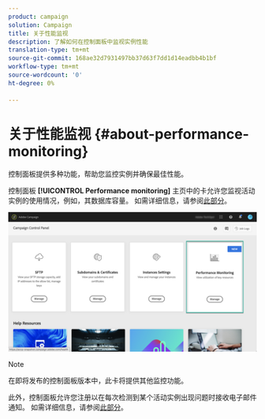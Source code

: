 ```yaml
---
product: campaign
solution: Campaign
title: 关于性能监视
description: 了解如何在控制面板中监视实例性能
translation-type: tm+mt
source-git-commit: 168ae32d7931497bb37d63f7dd1d14eadbb4b1bf
workflow-type: tm+mt
source-wordcount: '0'
ht-degree: 0%

---
```



# 关于性能监视 {#about-performance-monitoring}

控制面板提供多种功能，帮助您监控实例并确保最佳性能。

控制面板 **[!UICONTROL Performance monitoring]** 主页中的卡允许您监视活动实例的使用情况，例如，其数据库容量。 如需详细信息，请参阅[此部分](../../performance-monitoring/using/database-monitoring.md)。

![](assets/performance_card.png)

>[!NOTE]
>
>在即将发布的控制面板版本中，此卡将提供其他监控功能。

此外，控制面板允许您注册以在每次检测到某个活动实例出现问题时接收电子邮件通知。 如需详细信息，请参阅[此部分](../../performance-monitoring/using/email-alerting.md)。
